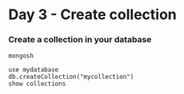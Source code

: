 <h1>Day 3 - Create collection</h1>
<h3>Create a collection in your database</h3>

```console
mongosh
```
```console
use mydatabase
db.createCollection("mycollection")
show collections
```